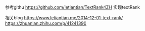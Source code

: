 参考githu https://github.com/letiantian/TextRank4ZH  实现textRank



相关blog
    https://www.letiantian.me/2014-12-01-text-rank/
    https://zhuanlan.zhihu.com/p/41241390